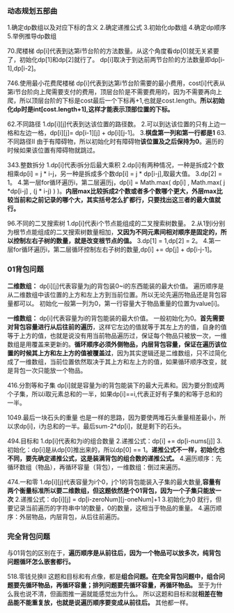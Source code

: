 ### 动态规划五部曲
1.确定dp数组以及对应下标的含义
2.确定递推公式
3.初始化dp数组
4.确定dp顺序
5.举例推导dp数组

70.爬楼梯 
dp[i]代表到达第i节台阶的方法数量。从这个角度看dp[0]就无关紧要了，初始化dp[1]和dp[2]就行了。
dp[i]取决于到达前两节台阶的方法数量即dp[i-1],dp[i-2]。

746.使用最小花费爬楼梯
dp[i]代表到达第i节台阶需要的最小费用，cost[i]代表从第i节台阶向上爬需要支付的费用，顶层台阶是不需要费用的，因为不需要再向上爬，所以顶层台阶的下标是cost最后一个下标再+1,也就是cost.length。**所以初始化dp时是int[cost.length+1],这样才能表示顶部位置的下标。**

62.不同路径
1.dp[i][j]代表到达该位置的路径数。
2.可以到达该位置的只有上边一格和左边一格，dp[i][j]= dp[i-1][j] + dp[i][j-1]。
3.**棋盘第一列和第一行都是1**
63.不同路径Ⅱ 
由于有障碍物，所以初始化时有障碍物**该位置及之后保持为0**。遍历的时候如果该位置有障碍物就跳过。

343.整数拆分
1.dp[i]代表i拆分后最大乘积
2.dp[i]有两种情况，一种是拆成2个数相乘dp[i] = j * i-j，另一种是拆成多个数dp[i] = j * dp[i-j],取最大值。
3.dp[2] = 1。
4.第一层for循环遍历i，第二层遍历j，dp[i] = Math.max( dp[i]  , Math.max( j *dp[i-j] , (j * i-j) ) )。**内层max比较拆成2个数或者多个数哪个更大，外层max比较当前和之前记录的哪个大，其实括号怎么扩都行，只要找出这三者的最大值就行。**

96.不同的二叉搜索树
1.dp[i]代表i个节点能组成的二叉搜索树数量。
2.从1到i分别为根节点能组成的二叉搜索树数量相加，**又因为不同元素间相对顺序是固定的，所以控制左右子树的数量，就是改变根节点的值。**
3.dp[1] = 1,dp[2] = 2。
4.第一层for循环遍历i，第二层循环控制左右子树的数量,dp[i] += dp[j] + dp[i-j-1]。

### 01背包问题
**二维数组：**
dp[i][j]代表容量为j的背包装0~i的东西能装的最大价值。
遍历顺序是从二维数组中该位置的上方和左上方到当前位置。所以无论先遍历物品还是背包容量都可以。
初始化一般第一列为0，第一行容量大于物品重量的位置为value[i]。

**一维数组：**
dp[i]代表容量为i的背包能装的最大价值。
一般初始化为0。**首先需要对背包容量进行从后往前的遍历**，这样它左边的值就等于其左上方的值，自身的值等于上方的值，也就是说没有用当前物品遍历过，保证每个物品只被放一次，一维数组是用覆盖来更新的。**循环顺序必须外侧物品，内层背包容量，保证在遍历该位置的时候其上方和左上方的值被覆盖过**，因为其实逻辑还是二维数组，只不过简化成了一维数组，当前位置依然取决于其上方和左上方的值，如果循环顺序改变，就是背包一次只能放一个物品。

416.分割等和子集
dp[i]就是容量为i的背包能装下的最大元素和。因为要分割成两个子集，所以i取元素总和的一半，如果dp[i]==i,代表正好有子集的和等于总和的一半。

1049.最后一块石头的重量
也是一样的思路，因为要使两堆石头重量相差最小，所以求dp[i]，i为总和的一半。最后sum-2*dp[i]，就是剩下的石头。

494.目标和
1.dp[i]代表和为i的组合数量
2.递推公式：dp[i] += dp[i-nums[j]]
3.初始化：dp[i]是从dp[0]推出来的，所以dp[0] == 1。**递推公式不一样，初始化也不同，要先确定递推公式，这是装满背包的组合数的递推公式。**
4.遍历顺序：先循环数组（物品），再循环容量（背包），一维数组：倒过来遍历。

474.一和零
1.dp[i][j]代表容量为i个0，j个1的背包能装入子集的最大数量,**容量有两个衡量标准所以要二维数组，但这题依然是个01背包，因为一个子集只能放一次**
2.递推公式：dp[i][j] = dp[i-zeroNum][j-oneNum]+1
3.初始化为0 就行，但要记录当前遍历的字符串中1的数量，0的数量，这相当于物品的重量。
4.遍历顺序：外层物品，内层背包，从后往前遍历。

### 完全背包问题
与01背包的区别在于，**遍历顺序是从前往后，因为一个物品可以放多次，纯背包问题循环怎么嵌套都行。**

518.零钱兑换Ⅱ
这题和目标和有点像，都是**组合问题。在完全背包问题中，组合问题要先循环物品，再循环容量；排列问题要先循环容量，再循环物品。** 至于为什么我也说不清，但画图推一遍就能感觉出为什么。
所以这题和目标和就**相差在物品能不能重复放，也就是说遍历顺序要变成从前往后。** 其他都一样。
